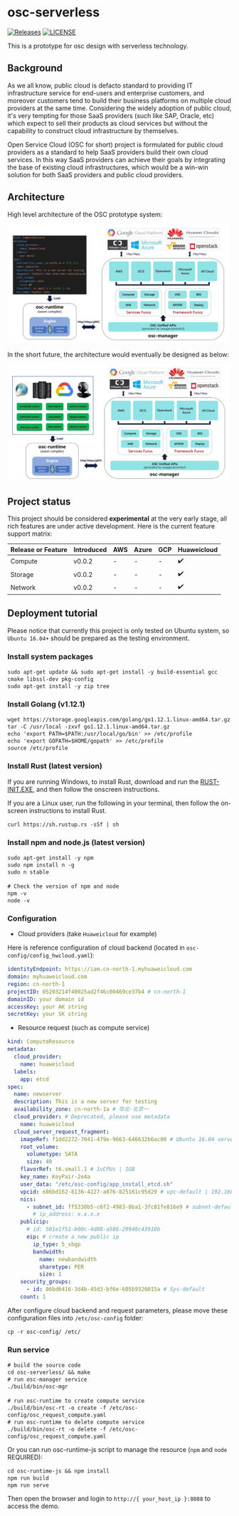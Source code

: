 # osc-serverless

[![Releases](https://img.shields.io/github/release/leonwanghui/osc-serverless/all.svg?style=flat-square)](https://github.com/leonwanghui/osc-serverless/releases)
[![LICENSE](https://img.shields.io/github/license/leonwanghui/osc-serverless.svg?style=flat-square)](https://github.com/leonwanghui/osc-serverless/blob/master/LICENSE)

This is a prototype for osc design with serverless technology.

## Background

As we all know, public cloud is defacto standard to providing IT infrastructure service for end-users and enterprise customers, and moreover customers tend to build their business platforms on multiple cloud providers at the same time. Considering the widely adoption of public cloud, it's very tempting for those SaaS providers (such like SAP, Oracle, etc) which expect to sell their products as cloud services but without the capability to construct cloud infrastructure by themselves.

Open Service Cloud (OSC for short) project is formulated for public cloud providers as a standard to help SaaS providers build their own cloud services. In this way SaaS providers can achieve their goals by integrating the base of existing cloud infrastructures, which would be a win-win solution for both SaaS providers and public cloud providers.

## Architecture

High level architecture of the OSC prototype system:

<img src="architecture.JPG" alt="architecture" width="500"/>

In the short future, the architecture would eventually be designed as below:

<img src="future.JPG" alt="future" width="500"/>

## Project status

This project should be considered **experimental** at the very early stage, all rich features are under active development. Here is the current feature support matrix:

| Release or Feature | Introduced | AWS | Azure | GCP | Huaweicloud |
| ------------------ | ---------- | --- | ----- | --- | ----------- |
| Compute            | v0.0.2     | -   | -     | -   | ✔️          |
| Storage            | v0.0.2     | -   | -     | -   | ✔️          |
| Network            | v0.0.2     | -   | -     | -   | ✔️          |

## Deployment tutorial

Please notice that currently this project is only tested on Ubuntu system, so `Ubuntu 16.04+` should be prepared as the testing environment.

### Install system packages

```shell
sudo apt-get update && sudo apt-get install -y build-essential gcc cmake libssl-dev pkg-config
sudo apt-get install -y zip tree
```

### Install Golang (v1.12.1)

```shell
wget https://storage.googleapis.com/golang/go1.12.1.linux-amd64.tar.gz
tar -C /usr/local -zxvf go1.12.1.linux-amd64.tar.gz
echo 'export PATH=$PATH:/usr/local/go/bin' >> /etc/profile
echo 'export GOPATH=$HOME/gopath' >> /etc/profile
source /etc/profile
```

### Install Rust (latest version)

If you are running Windows, to install Rust, download and run the [RUST-INIT.EXE](https://win.rustup.rs/), and then follow the onscreen instructions.

If you are a Linux user, run the following in your terminal, then follow the on-screen instructions to install Rust.

```shell
curl https://sh.rustup.rs -sSf | sh
```

### Install npm and node.js (latest version)

```shell
sudo apt-get install -y npm
sudo npm install n -g
sudo n stable

# Check the version of npm and node
npm -v
node -v
```

### Configuration

* Cloud providers (take `Huaweicloud` for example)

Here is reference configuration of cloud backend (located in `osc-config/config_hwcloud.yaml`):

```yaml
identityEndpoint: https://iam.cn-north-1.myhuaweicloud.com
domain: myhuaweicloud.com
region: cn-north-1
projectID: 05203214f40025ad2f46c00469ce37b4 # cn-north-1
domainID: your domain id
accessKey: your AK string
secretKey: your SK string
```

* Resource request (such as compute service)

```yaml
kind: ComputeResource
metadata:
  cloud_provider:
    name: huaweicloud
  labels:
    app: etcd
spec:
  name: newserver
  description: This is a new server for testing
  availability_zone: cn-north-1a # 华北-北京一
  cloud_provider: # Deprecated, please use metadata
    name: huaweicloud
  cloud_server_request_fragment:
    imageRef: f1dd2272-7041-479e-9663-646632b6ac00 # Ubuntu 16.04 server 64bit
    root_volume:
      volumetype: SATA
      size: 40
    flavorRef: t6.small.1 # 1vCPUs | 1GB
    key_name: KeyPair-2e4a
    user_data: "/etc/osc-config/app_install_etcd.sh"
    vpcid: e86bd162-8136-4227-a076-825161c95d29 # vpc-default | 192.168.0.0/16
    nics:
      - subnet_id: ff5330b5-c6f2-4983-8ba1-3fc81fe816e9 # subnet-default | 192.168.0.1
        # ip_address: x.x.x.x
    publicip:
      # id: 501e1f51-b00c-4d88-a586-29948c43910b
      eip: # create a new public ip
        ip_type: 5_sbgp
        bandwidth:
          name: newbandwidth
          sharetype: PER
          size: 1
    security_groups:
      - id: 86bd6416-3d4b-45d3-bf6e-605b9326015a # Sys-default
    count: 1
```

After configure cloud backend and request parameters, please move these configuration files into `/etc/osc-config` folder:

```shell
cp -r osc-config/ /etc/
```

### Run service

```shell
# build the source code
cd osc-serverless/ && make
# run osc-manager service
./build/bin/osc-mgr

# run osc-runtime to create compute service
./build/bin/osc-rt -o create -f /etc/osc-config/osc_request_compute.yaml
# run osc-runtime to delete compute service
./build/bin/osc-rt -o delete -f /etc/osc-config/osc_request_compute.yaml
```

Or you can run osc-runtime-js script to manage the resource (`npm` and `node` REQUIRED):

```shell
cd osc-runtime-js && npm install
npm run build
npm run serve
```

Then open the browser and login to `http://{ your_host_ip }:8088` to access the demo.
